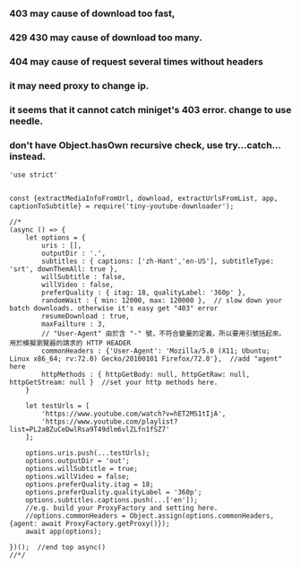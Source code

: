 ### 403 may cause of download too fast,
### 429 430 may cause of download too many.
### 404 may cause of request several times without headers
### it may need proxy to change ip.
### it seems that it cannot catch miniget's 403 error. change to use needle.
### don't have Object.hasOwn recursive check, use try...catch... instead.
```
'use strict'


const {extractMediaInfoFromUrl, download, extractUrlsFromList, app, captionToSubtitle} = require('tiny-youtube-downloader');

//*
(async () => {
	let options = {
		uris : [],
		outputDir : '.',
		subtitles : { captions: ['zh-Hant','en-US'], subtitleType: 'srt', downThemAll: true },
		willSubtitle : false,
		willVideo : false,
		preferQuality : { itag: 18, qualityLabel: '360p' },
		randomWait : { min: 12000, max: 120000 },  // slow down your batch downloads. otherwise it's easy get "403" error
		resumeDownload : true,
		maxFailture : 3,
		// "User-Agent" 由於含 "-" 號，不符合變量的定義，所以要用引號括起來。用於模擬瀏覽器的請求的 HTTP HEADER
		commonHeaders : {'User-Agent': 'Mozilla/5.0 (X11; Ubuntu; Linux x86_64; rv:72.0) Gecko/20100101 Firefox/72.0'},  //add "agent" here
		httpMethods : { httpGetBody: null, httpGetRaw: null, httpGetStream: null }  //set your http methods here.
	}

	let testUrls = [
		'https://www.youtube.com/watch?v=hET2MS1tIjA',
		'https://www.youtube.com/playlist?list=PL2aBZuCeDwlRsa9T49dlm6vlZLfn1fSZ7'
	];

	options.uris.push(...testUrls);
	options.outputDir = 'out';
	options.willSubtitle = true;
	options.willVideo = false;
	options.preferQuality.itag = 18;
	options.preferQuality.qualityLabel = '360p';
	options.subtitles.captions.push(...['en']);
	//e.g. build your ProxyFactory and setting here.
	//options.commonHeaders = Object.assign(options.commonHeaders, {agent: await ProxyFactory.getProxy()});
	await app(options);

})();  //end top async()
//*/
```
